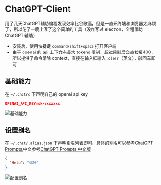 # ChatGPT-Client

用了几天ChatGPT辅助编程发现效率比谷歌高，但是一直开终端和浏览器太麻烦了，所以花了一晚上写了这个简单的工具（没咋写过 electron，全程借助 ChatGPT 辅助）

- 安装后，使用快捷键 `command+shift+space` 打开客户端
- 由于 openai 的 api 上下文有最大 tokens 限制，超过限制后会直接报400，所以提供了命令清除 context，直接在输入框输入`:clear`（英文），敲回车即可

## 基础能力

在 `~/.chatrc` 下声明自己的 openai api key

```json
OPENAI_API_KEY=sk-xxxxxxx
```

![基础能力](./assets/demo-base.gif)

## 设置别名

在 `~/.chat/.alias.json` 下声明别名列表即可，具体的别名可以参考[ChatGPT Prompts](https://github.com/f/awesome-chatgpt-prompts),中文参考[ChatGPT Prompts 中文版](https://github.com/PlexPt/awesome-chatgpt-prompts-zh)

```json
{
  "Helo": "你好"
}
```

![配置别名](./assets/demo-alias.gif)

